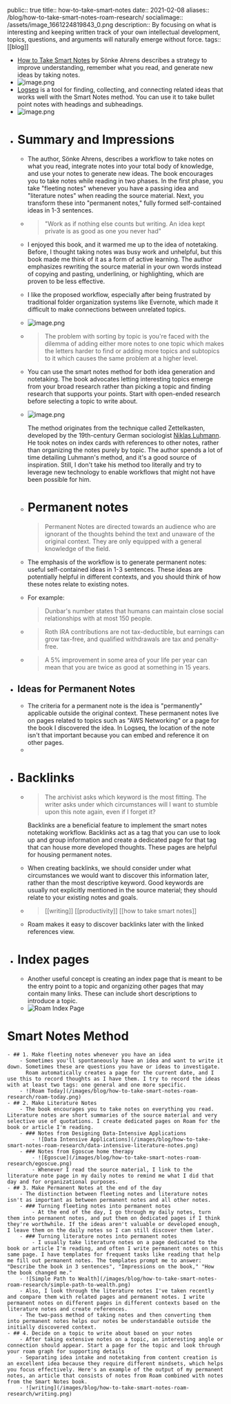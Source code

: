 public:: true
title:: how-to-take-smart-notes
date:: 2021-02-08
aliases:: /blog/how-to-take-smart-notes-roam-research/
socialimage:: /assets/image_1661224819843_0.png
description:: By focusing on what is interesting and keeping written track of your own intellectual development, topics, questions, and arguments will naturally emerge without force.
tags:: [[blog]]

- [How to Take Smart Notes](https://www.amazon.com/How-Take-Smart-Notes-Nonfiction/dp/1542866502/ref=sr_1_1?keywords=how+to+take+smart+notes&amp;qid=1646987948&amp;sr=8-1&_encoding=UTF8&tag=bsunter-20&linkCode=ur2&linkId=f161a7322de7ee2178621edd2d10884f&camp=1789&creative=9325) by Sönke Ahrens describes a strategy to improve understanding, remember what you read, and generate new ideas by taking notes.
- ![image.png](../assets/image_1661224819843_0.png)
- [Logseq](https://logseq.com/) is a tool for finding, collecting, and connecting related ideas that works well with the Smart Notes method. You can use it to take bullet point notes with headings and subheadings.
- ![image.png](../assets/image_1661224843104_0.png)
- # Summary and Impressions
	- The author, Sönke Ahrens, describes a workflow to take notes on what you read, integrate notes into your total body of knowledge, and use your notes to generate new ideas. The book encourages you to take notes while reading in two phases. In the first phase, you take "fleeting notes" whenever you have a passing idea and "literature notes" when reading the source material. Next, you transform these into "permanent notes," fully formed self-contained ideas in 1-3 sentences.
	- > "Work as if nothing else counts but writing. An idea kept private is as good as one you never had"
	- I enjoyed this book, and it warmed me up to the idea of notetaking. Before, I thought taking notes was busy work and unhelpful, but this book made me think of it as a form of active learning. The author emphasizes rewriting the source material in your own words instead of copying and pasting, underlining, or highlighting, which are proven to be less effective.
	- I like the proposed workflow, especially after being frustrated by traditional folder organization systems like Evernote, which made it difficult to make connections between unrelated topics.
	- ![image.png](../assets/image_1661224965779_0.png)
	- > The problem with sorting by topic is you're faced with the dilemma of adding either more notes to one topic which makes the letters harder to find or adding more topics and subtopics to it which causes the same problem at a higher level.
	- You can use the smart notes method for both idea generation and notetaking. The book advocates letting interesting topics emerge from your broad research rather than picking a topic and finding research that supports your points. Start with open-ended research before selecting a topic to write about.
	- ![image.png](../assets/image_1661225070474_0.png) 
	  
	  The method originates from the technique called Zettelkasten, developed by the 19th-century German sociologist [Niklas Luhmann](https://en.wikipedia.org/wiki/Niklas_Luhmann). He took notes on index cards with references to other notes, rather than organizing the notes purely by topic. The author spends a lot of time detailing Luhmann's method, and it's a good source of inspiration. Still, I don't take his method too literally and try to leverage new technology to enable workflows that might not have been possible for him.
	- # Permanent notes
	  
	  > Permanent Notes are directed towards an audience who are ignorant of the thoughts behind the text and unaware of the original context. They are only equipped with a general knowledge of the field.
	- The emphasis of the workflow is to generate permanent notes: useful self-contained ideas in 1-3 sentences. These ideas are potentially helpful in different contexts, and you should think of how these notes relate to existing notes.
	- For example:
	  > Dunbar's number states that humans can maintain close social relationships with at most 150 people.
	- > Roth IRA contributions are not tax-deductible, but earnings can grow tax-free, and qualified withdrawals are tax and penalty-free.
	- > A 5% improvement in some area of your life per year can mean that you are twice as good at something in 15 years.
- ## Ideas for Permanent Notes
	- The criteria for a permanent note is the idea is "permanently" applicable outside the original context. These permanent notes live on pages related to topics such as "AWS Networking" or a page for the book I discovered the idea. In Logseq, the location of the note isn't that important because you can embed and reference it on other pages.
	-
- # Backlinks
	- > The archivist asks which keyword is the most fitting. The writer asks under which circumstances will I want to stumble upon this note again, even if I forget it?
	  
	  Backlinks are a beneficial feature to implement the smart notes notetaking workflow. Backlinks act as a tag that you can use to look up and group information and create a dedicated page for that tag that can house more developed thoughts. These pages are helpful for housing permanent notes.
	- When creating backlinks, we should consider under what circumstances we would want to discover this information later, rather than the most descriptive keyword. Good keywords are usually not explicitly mentioned in the source material; they should relate to your existing notes and goals.
	- > [[writing]] [[productivity]] [[how to take smart notes]]
	- Roam makes it easy to discover backlinks later with the linked references view.
- # Index pages
	- Another useful concept is creating an index page that is meant to be the entry point to a topic and organizing other pages that may contain many links. These can include short descriptions to introduce a topic.
	- ![Roam Index Page](/images/blog/how-to-take-smart-notes-roam-research/roam-index-page.png)
# Smart Notes Method
	- ## 1. Make fleeting notes whenever you have an idea
		- Sometimes you'll spontaneously have an idea and want to write it down. Sometimes these are questions you have or ideas to investigate.
		  Roam automatically creates a page for the current date, and I use this to record thoughts as I have them. I try to record the ideas with at least two tags: one general and one more specific.
		- ![Roam Today](/images/blog/how-to-take-smart-notes-roam-research/roam-today.png)
	- ## 2. Make Literature Notes
		- The book encourages you to take notes on everything you read. Literature notes are short summaries of the source material and very selective use of quotations. I create dedicated pages on Roam for the book or article I'm reading.
		- ### Notes from Designing Data-Intensive Applications
			- ![Data Intensive Applications](/images/blog/how-to-take-smart-notes-roam-research/data-intensive-literature-notes.png)
		- ### Notes from Egoscue home therapy
			- ![Egoscue](/images/blog/how-to-take-smart-notes-roam-research/egoscue.png)
			- Whenever I read the source material, I link to the literature note page in my daily notes to remind me what I did that day and for organizational purposes.
	- ## 3. Make Permanent Notes at the end of the day
		- The distinction between fleeting notes and literature notes isn't as important as between permanent notes and all other notes.
		- ### Turning fleeting notes into permanent notes
			- At the end of the day, I go through my daily notes, turn them into permanent notes, and put them on dedicated pages if I think they're worthwhile. If the ideas aren't valuable or developed enough, I leave them on the daily notes so I can still discover them later.
		- ### Turning literature notes into permanent notes
			- I usually take literature notes on a page dedicated to the book or article I'm reading, and often I write permanent notes on this same page. I have templates for frequent tasks like reading that help me fill out permanent notes. The templates prompt me to answer: "Describe the book in 3 sentences", "Impressions on the book," "How the book changed me."
		- ![Simple Path to Wealth](/images/blog/how-to-take-smart-notes-roam-research/simple-path-to-wealth.png)
		- Also, I look through the literature notes I've taken recently and compare them with related pages and permanent notes. I write permanent notes on different pages in different contexts based on the literature notes and create references.
		- The two-pass method of taking notes and then converting them into permanent notes helps our notes be understandable outside the initially discovered context.
	- ## 4. Decide on a topic to write about based on your notes
		- After taking extensive notes on a topic, an interesting angle or connection should appear. Start a page for the topic and look through your roam graph for supporting details
		- Separating idea intake and notetaking from content creation is an excellent idea because they require different mindsets, which helps you focus effectively. Here's an example of the output of my permanent notes, an article that consists of notes from Roam combined with notes from the Smart Notes book.
		- ![writing](/images/blog/how-to-take-smart-notes-roam-research/writing.png)